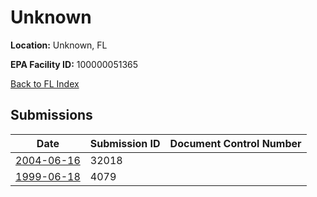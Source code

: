 # Unknown

**Location:** Unknown, FL

**EPA Facility ID:** 100000051365

[Back to FL Index](../../index.md)

## Submissions

| Date | Submission ID | Document Control Number |
|------|--------------|-------------------------|
| [2004-06-16](submissions/32018.md) | 32018 |  |
| [1999-06-18](submissions/4079.md) | 4079 |  |

